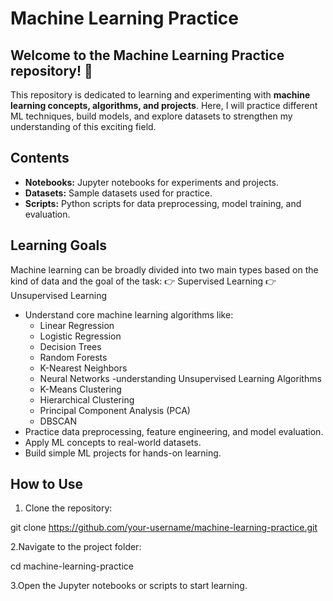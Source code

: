 # Machine Learning Practice

## Welcome to the **Machine Learning Practice** repository! 🎉

This repository is dedicated to learning and experimenting with **machine learning concepts, algorithms, and projects**. Here, I will practice different ML techniques, build models, and explore datasets to strengthen my understanding of this exciting field.

## Contents

- **Notebooks:** Jupyter notebooks for experiments and projects.
- **Datasets:** Sample datasets used for practice.
- **Scripts:** Python scripts for data preprocessing, model training, and evaluation.

## Learning Goals

Machine learning can be broadly divided into two main types based on the kind of data and the goal of the task:
👉 Supervised Learning
👉 Unsupervised Learning

- Understand core machine learning algorithms like:
  - Linear Regression
  - Logistic Regression
  - Decision Trees
  - Random Forests
  - K-Nearest Neighbors
  - Neural Networks
-understanding Unsupervised Learning Algorithms
  - K-Means Clustering
  - Hierarchical Clustering
  - Principal Component Analysis (PCA)
  - DBSCAN
- Practice data preprocessing, feature engineering, and model evaluation.
- Apply ML concepts to real-world datasets.
- Build simple ML projects for hands-on learning.

## How to Use

1. Clone the repository:

git clone https://github.com/your-username/machine-learning-practice.git

2.Navigate to the project folder: 

cd machine-learning-practice

3.Open the Jupyter notebooks or scripts to start learning.
